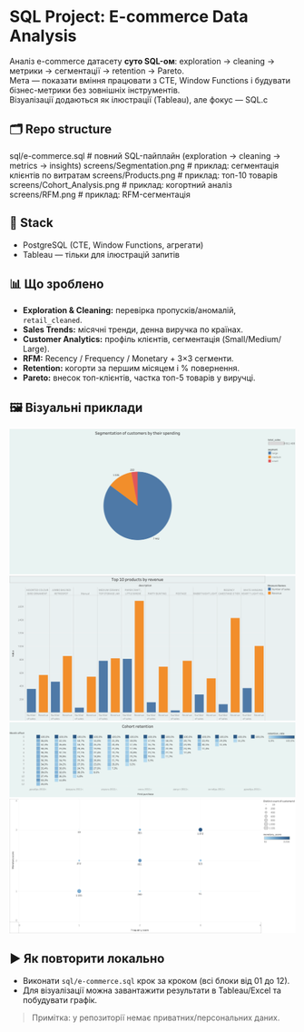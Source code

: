 # SQL Project: E-commerce Data Analysis

Аналіз e-commerce датасету **суто SQL-ом**: exploration → cleaning → метрики → сегментації → retention → Pareto.  
Мета — показати вміння працювати з CTE, Window Functions і будувати бізнес-метрики без зовнішніх інструментів.  
Візуалізації додаються як ілюстрації (Tableau), але фокус — SQL.c

## 🗂️ Repo structure
sql/e-commerce.sql             # повний SQL-пайплайн (exploration → cleaning → metrics → insights)
screens/Segmentation.png       # приклад: сегментація клієнтів по витратам
screens/Products.png           # приклад: топ-10 товарів
screens/Cohort_Analysis.png    # приклад: когортний аналіз
screens/RFM.png                # приклад: RFM-сегментація


## 🔧 Stack
- PostgreSQL (CTE, Window Functions, агрегати)
- Tableau — тільки для ілюстрацій запитів

## 📊 Що зроблено
- **Exploration & Cleaning:** перевірка пропусків/аномалій, `retail_cleaned`.
- **Sales Trends:** місячні тренди, денна виручка по країнах.
- **Customer Analytics:** профіль клієнтів, сегментація (Small/Medium/ Large).
- **RFM:** Recency / Frequency / Monetary + 3×3 сегменти.
- **Retention:** когорти за першим місяцем і % повернення.
- **Pareto:** внесок топ-клієнтів, частка топ-5 товарів у виручці.

## 🖼️ Візуальні приклади
[![Customer Analytics](screens/Segmentation.png)](screens/Segmentation.png?raw=1)
[![Top Products](screens/Products.png)](screens/Products.png?raw=1)
[![Cohort Analysis](screens/Cohort_Analysis.png)](screens/Cohort_Analysis.png?raw=1)
[![RFM Heatmap](screens/RFM.png)](screens/RFM.png?raw=1)


## ▶️ Як повторити локально
- Виконати `sql/e-commerce.sql` крок за кроком (всі блоки від 01 до 12).
- Для візуалізації можна завантажити результати в Tableau/Excel та побудувати графік.

> Примітка: у репозиторії немає приватних/персональних даних.
